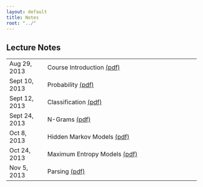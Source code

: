 ```yaml
---
layout: default
title: Notes
root: "../"
---
```


## Lecture Notes

<table>
	<tr><td style="border-bottom: 0px" width="20%">Aug 29, 2013</td>  <td style="border-bottom: 0px">Course Introduction    <a href="intro.pdf">(pdf)</a></td></tr>
	<tr><td style="border-bottom: 0px">Sept 10, 2013</td>             <td style="border-bottom: 0px">Probability            <a href="prob.pdf">(pdf)</a></td></tr>
	<tr><td style="border-bottom: 0px">Sept 12, 2013</td>             <td style="border-bottom: 0px">Classification         <a href="classify.pdf">(pdf)</a></td></tr>
	<tr><td style="border-bottom: 0px">Sept 24, 2013</td>             <td style="border-bottom: 0px">N-Grams                <a href="ngrams.pdf">(pdf)</a></td></tr>
	<tr><td style="border-bottom: 0px">Oct 8, 2013</td>               <td style="border-bottom: 0px">Hidden Markov Models   <a href="hmm.pdf">(pdf)</a></td></tr>
	<tr><td style="border-bottom: 0px">Oct 24, 2013</td>              <td style="border-bottom: 0px">Maximum Entropy Models <a href="maxent.pdf">(pdf)</a></td></tr>
	<tr><td style="border-bottom: 0px">Nov 5, 2013</td>               <td style="border-bottom: 0px">Parsing                <a href="parsing.pdf">(pdf)</a></td></tr>
</table>
